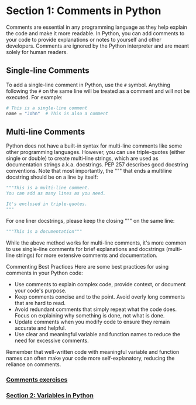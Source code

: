 # Section 1: Comments in Python

Comments are essential in any programming language as they help explain the code and make it more readable. In Python,
you can add comments to your code to provide explanations or notes to yourself and other developers. Comments are
ignored by the Python interpreter and are meant solely for human readers.

## Single-line Comments

To add a single-line comment in Python, use the `#` symbol. Anything following the `#` on the same line will be treated
as a comment and will not be executed. For example:

```python
# This is a single-line comment
name = "John"  # This is also a comment
```

## Multi-line Comments

Python does not have a built-in syntax for multi-line comments like some other programming languages. However, you can
use triple-quotes (either single or double) to create multi-line strings, which are used as documentation strings a.k.a.
docstrings.
PEP 257 describes good docstring conventions. Note that most importantly, the """ that ends a multiline docstring should
be on a line by itself:

```python
"""This is a multi-line comment.
You can add as many lines as you need.

It's enclosed in triple-quotes.
"""
```

For one liner docstrings, please keep the closing """ on the same line:

```python
"""This is a documentation"""
```

While the above method works for multi-line comments, it's more common to use single-line comments for brief
explanations and docstrings (multi-line strings) for more extensive comments and documentation.

Commenting Best Practices
Here are some best practices for using comments in your Python code:

* Use comments to explain complex code, provide context, or document your code's purpose.
* Keep comments concise and to the point. Avoid overly long comments that are hard to read.
* Avoid redundant comments that simply repeat what the code does. Focus on explaining why something is done, not what is
  done.
* Update comments when you modify code to ensure they remain accurate and helpful.
* Use clear and meaningful variable and function names to reduce the need for excessive comments.

Remember that well-written code with meaningful variable and function names can often make your code more
self-explanatory, reducing the reliance on comments.



### [Comments exercises][1]
### [Section 2: Variables in Python][2]


[1]: ../python_exercises/01_comments.py
[2]: ./02_variables.md